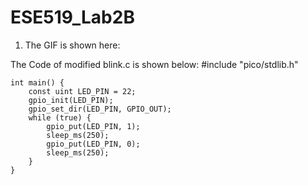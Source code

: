 # ESE519_Lab2B

1. The GIF is shown here:

The Code of modified blink.c is shown below:
    #include "pico/stdlib.h"

    int main() {
        const uint LED_PIN = 22;
        gpio_init(LED_PIN);
        gpio_set_dir(LED_PIN, GPIO_OUT);
        while (true) {
            gpio_put(LED_PIN, 1);
            sleep_ms(250);
            gpio_put(LED_PIN, 0);
            sleep_ms(250);
        }
    }
